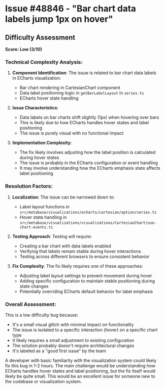# Issue #48846 - "Bar chart data labels jump 1px on hover"

## Difficulty Assessment
**Score: Low (3/10)**

### Technical Complexity Analysis:
1. **Component Identification**: The issue is related to bar chart data labels in ECharts visualization:
   - Bar chart rendering in CartesianChart component
   - Data label positioning logic in `getBarLabelLayout` in `series.ts`
   - ECharts hover state handling

2. **Issue Characteristics**: 
   - Data labels on bar charts shift slightly (1px) when hovering over bars
   - This is likely due to how ECharts handles hover states and label positioning
   - The issue is purely visual with no functional impact

3. **Implementation Complexity**:
   - The fix likely involves adjusting how the label position is calculated during hover states
   - The issue is probably in the ECharts configuration or event handling
   - It may involve understanding how the ECharts emphasis state affects label positioning

### Resolution Factors:
1. **Localization**: The issue can be narrowed down to:
   - Label layout functions in `src/metabase/visualizations/echarts/cartesian/option/series.ts`
   - Hover state handling in `src/metabase/visualizations/visualizations/CartesianChart/use-chart-events.ts`

2. **Testing Approach**: Testing will require:
   - Creating a bar chart with data labels enabled
   - Verifying that labels remain stable during hover interactions
   - Testing across different browsers to ensure consistent behavior

3. **Fix Complexity**: The fix likely requires one of these approaches:
   - Adjusting label layout settings to prevent movement during hover
   - Adding specific configuration to maintain stable positioning during state changes
   - Potentially overriding ECharts default behavior for label emphasis

### Overall Assessment:
This is a low difficulty bug because:
- It's a small visual glitch with minimal impact on functionality
- The issue is isolated to a specific interaction (hover) on a specific chart type
- It likely requires a small adjustment to existing configuration
- The solution probably doesn't require architectural changes
- It's labeled as a "good first issue" by the team

A developer with basic familiarity with the visualization system could likely fix this bug in 1-2 hours. The main challenge would be understanding how ECharts handles hover states and label positioning, but the fix itself would likely be quite small. This would be an excellent issue for someone new to the codebase or visualization system.
